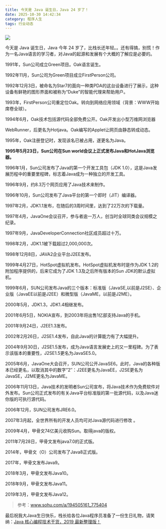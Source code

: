 ```yaml
---
title: 今天是 Java 诞生日，Java 24 岁了！
date: 2025-10-30 14:42:34
category: 程序人生
tags: 行业动态
---
```


![](http://img.javastack.cn/20190523100453.png)

今天是 Java 诞生日，Java 今年 24 岁了，比栈长还年轻。。还有得搞，别慌！作为一名Java语言的学习者，对Java的起源和发展有个大概的了解应是必要的。

1991年，Sun公司成立Green项目。Oak语言诞生。

1992年11月，Sun公司为Green项目成立FirstPerson公司。

1992年12月3日，被命名为Star7的面向一种类PDA的这台设备进行了展示，这种设备有鲜艳的图形界面和被称为“Duke”的智能代理来帮助用户。

1993年，FirstPerson公司重定位Oak。转向到网络应用领域（背景：WWW开始席卷全球）。

1994年6月，Oak技术包括源代码全部免费公开。Oak开发出小型万维网浏览器

WebRunner，后更名为Hotjava。Oak编写的Applet让网页由静态转成动态。

1995年，Oak注册登记时，发现该名已被占用，遂更名为Java。

**1995年5月23日，Sun公司在Sun world会议上正式发布Java和HotJava浏览器。**

1996年1月，Sun公司发布了Java的第一个开发工具包（JDK 1.0），这是Java发展历程中的重要里程碑，标志着Java成为一种独立的开发工具。

1996年9月，约8.3万个网页应用了Java技术来制作。

1996年10月，Sun公司发布了Java平台的第一个即时（JIT）编译器。

1997年2月，JDK1.1发布，在随后的3周时间里，达到了22万次的下载量。

1997年4月，JavaOne会议召开，参与者逾一万人，创当时全球同类会议规模之纪录。

1997年9月，JavaDeveloperConnection社区成员超过十万。

1998年2月，JDK1.1被下载超过2,000,000次。

1998年12月8日，JAVA2企业平台J2EE发布。

1999年4月27日，HotSpot虚拟机发布。HotSpot虚拟机发布时是作为JDK 1.2的附加程序提供的，后来它成为了JDK 1.3及之后所有版本的Sun JDK的默认虚拟机。

1999年6月，SUN公司发布Java的三个版本：标准版（JavaSE,以前是J2SE）、企业版（JavaEE以前是J2EE）和微型版（JavaME，以前是J2ME）。

2000年5月，JDK1.3，JDK1.4相继发布。

2001年6月5日，NOKIA宣布，到2003年将出售1亿部支持Java的手机。

2001年9月24日，J2EE1.3发布。

2002年2月26日，J2SE1.4发布，自此Java的计算能力有了大幅提升。

2004年9月30日，J2SE1.5发布，成为Java语言发展史上的又一里程碑。为了表示该版本的重要性，J2SE1.5更名为JavaSE5.0。

2005年6月，JavaOne大会召开，SUN公司公开JavaSE6。此时，Java的各种版本已经更名，以取消其中的数字”2″：J2EE更名为JavaEE，J2SE更名为JavaSE，J2ME更名为JavaME。

2006年11月13日，Java技术的发明者Sun公司宣布，将Java技术作为免费软件对外发布。Sun公司正式发布的有关Java平台标准版的第一批源代码，以及Java迷你版的可执行源代码。

2006年12月，SUN公司发布JRE6.0。

2007年3月起，全世界所有的开发人员均可对Java源代码进行修改 。

2009年4月，甲骨文74亿美元收购Sun。取得java的版权。

2011年7月28日，甲骨文发布java7.0的正式版。

2014年，甲骨文（O）公司发布了Java8正式版。

2017年，甲骨文发布Java9。

2018年3月，甲骨文发布Java10。

2018年9月，甲骨文发布Java11。

2019年3月，甲骨文发布Java12。


> 参考：www.sohu.com/a/194505161_775404

最后祝我大Java生日快乐，栈长给各位Java程序员准备了一份生日礼物，请笑纳：[Java 核心编程技术干货，2019 最新整理版！](https://mp.weixin.qq.com/s/caQB7fmuWvqpdE5-AMSirg)
